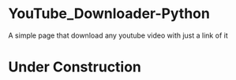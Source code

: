 # YouTube_Downloader-Python
A simple page that download any youtube video with just a link of it

# Under Construction
